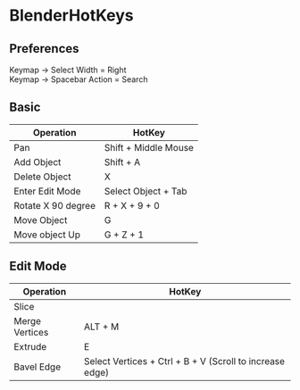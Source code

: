 # BlenderHotKeys

## Preferences
Keymap -> Select Width = Right  
Keymap -> Spacebar Action = Search


## Basic
| Operation  | HotKey |
| ------------- | ------------- |
| Pan  | Shift + Middle Mouse  |
| Add Object  | Shift + A  |
| Delete Object | X |
| Enter Edit Mode | Select Object + Tab |
| Rotate X 90 degree | R + X + 9 + 0 |
| Move Object | G |
| Move object Up | G + Z + 1 |



## Edit Mode
| Operation  | HotKey |
| ------------- | ------------- |
| Slice | |
| Merge Vertices | ALT + M |
| Extrude | E |
| Bavel Edge | Select Vertices + Ctrl + B + V (Scroll to increase edge) |


